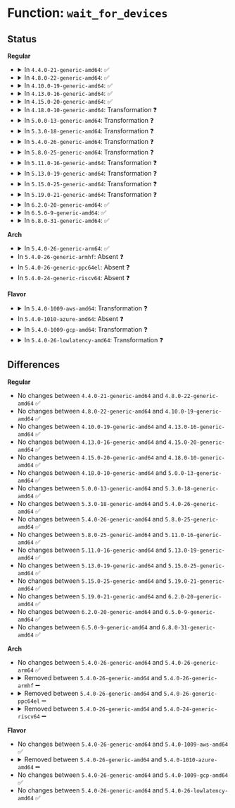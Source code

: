 # Function: <code>wait_for_devices</code>

## Status
<b>Regular</b>
<ul>
<li>
<details>
<summary>In <code>4.4.0-21-generic-amd64</code>: ✅</summary>

```c
void wait_for_devices(struct xenbus_driver * xendrv)
```

```json
{
  "name": "wait_for_devices",
  "collision_type": "Unique Static",
  "inline_type": "No",
  "funcs": [
    {
      "addr": 18446744071583896128,
      "name": "wait_for_devices",
      "external": false,
      "loc": "drivers/xen/xenbus/xenbus_probe_frontend.c:295",
      "file": "drivers/xen/xenbus/xenbus_probe_frontend.c",
      "inline": "seen, unknown",
      "caller_inline": [],
      "caller_func": [
        "drivers/xen/xenbus/xenbus_probe_frontend.c:__xenbus_register_frontend",
        "drivers/xen/xenbus/xenbus_probe_frontend.c:boot_wait_for_devices"
      ]
    }
  ],
  "symbols": [
    {
      "addr": 18446744071583896128,
      "name": "wait_for_devices",
      "section": ".text",
      "bind": "STB_LOCAL",
      "size": 259
    }
  ]
}
```
</details>
</li>
<li>
<details>
<summary>In <code>4.8.0-22-generic-amd64</code>: ✅</summary>

```c
void wait_for_devices(struct xenbus_driver * xendrv)
```

```json
{
  "name": "wait_for_devices",
  "collision_type": "Unique Static",
  "inline_type": "No",
  "funcs": [
    {
      "addr": 18446744071584227152,
      "name": "wait_for_devices",
      "external": false,
      "loc": "drivers/xen/xenbus/xenbus_probe_frontend.c:288",
      "file": "drivers/xen/xenbus/xenbus_probe_frontend.c",
      "inline": "seen, unknown",
      "caller_inline": [],
      "caller_func": [
        "drivers/xen/xenbus/xenbus_probe_frontend.c:boot_wait_for_devices",
        "drivers/xen/xenbus/xenbus_probe_frontend.c:__xenbus_register_frontend"
      ]
    }
  ],
  "symbols": [
    {
      "addr": 18446744071584227152,
      "name": "wait_for_devices",
      "section": ".text",
      "bind": "STB_LOCAL",
      "size": 259
    }
  ]
}
```
</details>
</li>
<li>
<details>
<summary>In <code>4.10.0-19-generic-amd64</code>: ✅</summary>

```c
void wait_for_devices(struct xenbus_driver * xendrv)
```

```json
{
  "name": "wait_for_devices",
  "collision_type": "Unique Static",
  "inline_type": "No",
  "funcs": [
    {
      "addr": 18446744071584408608,
      "name": "wait_for_devices",
      "external": false,
      "loc": "drivers/xen/xenbus/xenbus_probe_frontend.c:288",
      "file": "drivers/xen/xenbus/xenbus_probe_frontend.c",
      "inline": "seen, unknown",
      "caller_inline": [],
      "caller_func": [
        "drivers/xen/xenbus/xenbus_probe_frontend.c:boot_wait_for_devices",
        "drivers/xen/xenbus/xenbus_probe_frontend.c:__xenbus_register_frontend"
      ]
    }
  ],
  "symbols": [
    {
      "addr": 18446744071584408608,
      "name": "wait_for_devices",
      "section": ".text",
      "bind": "STB_LOCAL",
      "size": 259
    }
  ]
}
```
</details>
</li>
<li>
<details>
<summary>In <code>4.13.0-16-generic-amd64</code>: ✅</summary>

```c
void wait_for_devices(struct xenbus_driver * xendrv)
```

```json
{
  "name": "wait_for_devices",
  "collision_type": "Unique Static",
  "inline_type": "No",
  "funcs": [
    {
      "addr": 18446744071584491696,
      "name": "wait_for_devices",
      "external": false,
      "loc": "drivers/xen/xenbus/xenbus_probe_frontend.c:287",
      "file": "drivers/xen/xenbus/xenbus_probe_frontend.c",
      "inline": "seen, unknown",
      "caller_inline": [],
      "caller_func": [
        "drivers/xen/xenbus/xenbus_probe_frontend.c:boot_wait_for_devices",
        "drivers/xen/xenbus/xenbus_probe_frontend.c:__xenbus_register_frontend"
      ]
    }
  ],
  "symbols": [
    {
      "addr": 18446744071584491696,
      "name": "wait_for_devices",
      "section": ".text",
      "bind": "STB_LOCAL",
      "size": 259
    }
  ]
}
```
</details>
</li>
<li>
<details>
<summary>In <code>4.15.0-20-generic-amd64</code>: ✅</summary>

```c
void wait_for_devices(struct xenbus_driver * xendrv)
```

```json
{
  "name": "wait_for_devices",
  "collision_type": "Unique Static",
  "inline_type": "No",
  "funcs": [
    {
      "addr": 18446744071584902064,
      "name": "wait_for_devices",
      "external": false,
      "loc": "drivers/xen/xenbus/xenbus_probe_frontend.c:287",
      "file": "drivers/xen/xenbus/xenbus_probe_frontend.c",
      "inline": "seen, unknown",
      "caller_inline": [],
      "caller_func": [
        "drivers/xen/xenbus/xenbus_probe_frontend.c:boot_wait_for_devices",
        "drivers/xen/xenbus/xenbus_probe_frontend.c:__xenbus_register_frontend"
      ]
    }
  ],
  "symbols": [
    {
      "addr": 18446744071584902064,
      "name": "wait_for_devices",
      "section": ".text",
      "bind": "STB_LOCAL",
      "size": 259
    }
  ]
}
```
</details>
</li>
<li>
<details>
<summary>In <code>4.18.0-10-generic-amd64</code>: Transformation ❓</summary>

```c
void wait_for_devices(struct xenbus_driver * xendrv)
```

```json
{
  "name": "wait_for_devices",
  "collision_type": "Unique Static",
  "inline_type": "No",
  "funcs": [
    {
      "addr": 0,
      "name": "wait_for_devices",
      "external": false,
      "loc": "drivers/xen/xenbus/xenbus_probe_frontend.c:287",
      "file": "drivers/xen/xenbus/xenbus_probe_frontend.c",
      "inline": "seen, unknown",
      "caller_inline": [],
      "caller_func": [
        "drivers/xen/xenbus/xenbus_probe_frontend.c:boot_wait_for_devices",
        "drivers/xen/xenbus/xenbus_probe_frontend.c:__xenbus_register_frontend"
      ]
    }
  ],
  "symbols": [
    {
      "addr": 18446744071585133408,
      "name": "wait_for_devices",
      "section": ".text",
      "bind": "STB_LOCAL",
      "size": 250
    },
    {
      "addr": 18446744071585134850,
      "name": "wait_for_devices.cold.6",
      "section": ".text",
      "bind": "STB_LOCAL",
      "size": 17
    }
  ]
}
```
</details>
</li>
<li>
<details>
<summary>In <code>5.0.0-13-generic-amd64</code>: Transformation ❓</summary>

```c
void wait_for_devices(struct xenbus_driver * xendrv)
```

```json
{
  "name": "wait_for_devices",
  "collision_type": "Unique Static",
  "inline_type": "No",
  "funcs": [
    {
      "addr": 0,
      "name": "wait_for_devices",
      "external": false,
      "loc": "drivers/xen/xenbus/xenbus_probe_frontend.c:287",
      "file": "drivers/xen/xenbus/xenbus_probe_frontend.c",
      "inline": "seen, unknown",
      "caller_inline": [],
      "caller_func": [
        "drivers/xen/xenbus/xenbus_probe_frontend.c:boot_wait_for_devices",
        "drivers/xen/xenbus/xenbus_probe_frontend.c:__xenbus_register_frontend"
      ]
    }
  ],
  "symbols": [
    {
      "addr": 18446744071585244208,
      "name": "wait_for_devices",
      "section": ".text",
      "bind": "STB_LOCAL",
      "size": 253
    },
    {
      "addr": 18446744071585245650,
      "name": "wait_for_devices.cold.6",
      "section": ".text",
      "bind": "STB_LOCAL",
      "size": 17
    }
  ]
}
```
</details>
</li>
<li>
<details>
<summary>In <code>5.3.0-18-generic-amd64</code>: Transformation ❓</summary>

```c
void wait_for_devices(struct xenbus_driver * xendrv)
```

```json
{
  "name": "wait_for_devices",
  "collision_type": "Unique Static",
  "inline_type": "No",
  "funcs": [
    {
      "addr": 0,
      "name": "wait_for_devices",
      "external": false,
      "loc": "drivers/xen/xenbus/xenbus_probe_frontend.c:288",
      "file": "drivers/xen/xenbus/xenbus_probe_frontend.c",
      "inline": "seen, unknown",
      "caller_inline": [],
      "caller_func": [
        "drivers/xen/xenbus/xenbus_probe_frontend.c:boot_wait_for_devices",
        "drivers/xen/xenbus/xenbus_probe_frontend.c:__xenbus_register_frontend"
      ]
    }
  ],
  "symbols": [
    {
      "addr": 18446744071585456608,
      "name": "wait_for_devices",
      "section": ".text",
      "bind": "STB_LOCAL",
      "size": 253
    },
    {
      "addr": 18446744071585458015,
      "name": "wait_for_devices.cold",
      "section": ".text",
      "bind": "STB_LOCAL",
      "size": 17
    }
  ]
}
```
</details>
</li>
<li>
<details>
<summary>In <code>5.4.0-26-generic-amd64</code>: Transformation ❓</summary>

```c
void wait_for_devices(struct xenbus_driver * xendrv)
```

```json
{
  "name": "wait_for_devices",
  "collision_type": "Unique Static",
  "inline_type": "No",
  "funcs": [
    {
      "addr": 0,
      "name": "wait_for_devices",
      "external": false,
      "loc": "drivers/xen/xenbus/xenbus_probe_frontend.c:288",
      "file": "drivers/xen/xenbus/xenbus_probe_frontend.c",
      "inline": "seen, unknown",
      "caller_inline": [],
      "caller_func": [
        "drivers/xen/xenbus/xenbus_probe_frontend.c:boot_wait_for_devices",
        "drivers/xen/xenbus/xenbus_probe_frontend.c:__xenbus_register_frontend"
      ]
    }
  ],
  "symbols": [
    {
      "addr": 18446744071585597120,
      "name": "wait_for_devices",
      "section": ".text",
      "bind": "STB_LOCAL",
      "size": 253
    },
    {
      "addr": 18446744071585598527,
      "name": "wait_for_devices.cold",
      "section": ".text",
      "bind": "STB_LOCAL",
      "size": 17
    }
  ]
}
```
</details>
</li>
<li>
<details>
<summary>In <code>5.8.0-25-generic-amd64</code>: Transformation ❓</summary>

```c
void wait_for_devices(struct xenbus_driver * xendrv)
```

```json
{
  "name": "wait_for_devices",
  "collision_type": "Unique Static",
  "inline_type": "No",
  "funcs": [
    {
      "addr": 0,
      "name": "wait_for_devices",
      "external": false,
      "loc": "drivers/xen/xenbus/xenbus_probe_frontend.c:309",
      "file": "drivers/xen/xenbus/xenbus_probe_frontend.c",
      "inline": "seen, unknown",
      "caller_inline": [],
      "caller_func": [
        "drivers/xen/xenbus/xenbus_probe_frontend.c:boot_wait_for_devices",
        "drivers/xen/xenbus/xenbus_probe_frontend.c:__xenbus_register_frontend"
      ]
    }
  ],
  "symbols": [
    {
      "addr": 18446744071586319552,
      "name": "wait_for_devices",
      "section": ".text",
      "bind": "STB_LOCAL",
      "size": 253
    },
    {
      "addr": 18446744071586321065,
      "name": "wait_for_devices.cold",
      "section": ".text",
      "bind": "STB_LOCAL",
      "size": 17
    }
  ]
}
```
</details>
</li>
<li>
<details>
<summary>In <code>5.11.0-16-generic-amd64</code>: Transformation ❓</summary>

```c
void wait_for_devices(struct xenbus_driver * xendrv)
```

```json
{
  "name": "wait_for_devices",
  "collision_type": "Unique Static",
  "inline_type": "No",
  "funcs": [
    {
      "addr": 0,
      "name": "wait_for_devices",
      "external": false,
      "loc": "drivers/xen/xenbus/xenbus_probe_frontend.c:309",
      "file": "drivers/xen/xenbus/xenbus_probe_frontend.c",
      "inline": "seen, unknown",
      "caller_inline": [],
      "caller_func": [
        "drivers/xen/xenbus/xenbus_probe_frontend.c:boot_wait_for_devices",
        "drivers/xen/xenbus/xenbus_probe_frontend.c:__xenbus_register_frontend"
      ]
    }
  ],
  "symbols": [
    {
      "addr": 18446744071586438176,
      "name": "wait_for_devices",
      "section": ".text",
      "bind": "STB_LOCAL",
      "size": 253
    },
    {
      "addr": 18446744071591450674,
      "name": "wait_for_devices.cold",
      "section": ".text",
      "bind": "STB_LOCAL",
      "size": 17
    }
  ]
}
```
</details>
</li>
<li>
<details>
<summary>In <code>5.13.0-19-generic-amd64</code>: Transformation ❓</summary>

```c
void wait_for_devices(struct xenbus_driver * xendrv)
```

```json
{
  "name": "wait_for_devices",
  "collision_type": "Unique Static",
  "inline_type": "No",
  "funcs": [
    {
      "addr": 0,
      "name": "wait_for_devices",
      "external": false,
      "loc": "drivers/xen/xenbus/xenbus_probe_frontend.c:309",
      "file": "drivers/xen/xenbus/xenbus_probe_frontend.c",
      "inline": "seen, unknown",
      "caller_inline": [],
      "caller_func": [
        "drivers/xen/xenbus/xenbus_probe_frontend.c:boot_wait_for_devices",
        "drivers/xen/xenbus/xenbus_probe_frontend.c:__xenbus_register_frontend"
      ]
    }
  ],
  "symbols": [
    {
      "addr": 18446744071586322320,
      "name": "wait_for_devices",
      "section": ".text",
      "bind": "STB_LOCAL",
      "size": 253
    },
    {
      "addr": 18446744071591392450,
      "name": "wait_for_devices.cold",
      "section": ".text",
      "bind": "STB_LOCAL",
      "size": 17
    }
  ]
}
```
</details>
</li>
<li>
<details>
<summary>In <code>5.15.0-25-generic-amd64</code>: Transformation ❓</summary>

```c
void wait_for_devices(struct xenbus_driver * xendrv)
```

```json
{
  "name": "wait_for_devices",
  "collision_type": "Unique Static",
  "inline_type": "No",
  "funcs": [
    {
      "addr": 0,
      "name": "wait_for_devices",
      "external": false,
      "loc": "drivers/xen/xenbus/xenbus_probe_frontend.c:309",
      "file": "drivers/xen/xenbus/xenbus_probe_frontend.c",
      "inline": "seen, unknown",
      "caller_inline": [],
      "caller_func": [
        "drivers/xen/xenbus/xenbus_probe_frontend.c:boot_wait_for_devices",
        "drivers/xen/xenbus/xenbus_probe_frontend.c:__xenbus_register_frontend"
      ]
    }
  ],
  "symbols": [
    {
      "addr": 18446744071586842032,
      "name": "wait_for_devices",
      "section": ".text",
      "bind": "STB_LOCAL",
      "size": 253
    },
    {
      "addr": 18446744071592436673,
      "name": "wait_for_devices.cold",
      "section": ".text",
      "bind": "STB_LOCAL",
      "size": 17
    }
  ]
}
```
</details>
</li>
<li>
<details>
<summary>In <code>5.19.0-21-generic-amd64</code>: Transformation ❓</summary>

```c
void wait_for_devices(struct xenbus_driver * xendrv)
```

```json
{
  "name": "wait_for_devices",
  "collision_type": "Unique Static",
  "inline_type": "No",
  "funcs": [
    {
      "addr": 0,
      "name": "wait_for_devices",
      "external": false,
      "loc": "drivers/xen/xenbus/xenbus_probe_frontend.c:301",
      "file": "drivers/xen/xenbus/xenbus_probe_frontend.c",
      "inline": "seen, unknown",
      "caller_inline": [],
      "caller_func": [
        "drivers/xen/xenbus/xenbus_probe_frontend.c:boot_wait_for_devices",
        "drivers/xen/xenbus/xenbus_probe_frontend.c:__xenbus_register_frontend"
      ]
    }
  ],
  "symbols": [
    {
      "addr": 18446744071588126704,
      "name": "wait_for_devices",
      "section": ".text",
      "bind": "STB_LOCAL",
      "size": 267
    },
    {
      "addr": 18446744071594304706,
      "name": "wait_for_devices.cold",
      "section": ".text",
      "bind": "STB_LOCAL",
      "size": 17
    }
  ]
}
```
</details>
</li>
<li>
<details>
<summary>In <code>6.2.0-20-generic-amd64</code>: ✅</summary>

```c
void wait_for_devices(struct xenbus_driver * xendrv)
```

```json
{
  "name": "wait_for_devices",
  "collision_type": "Unique Static",
  "inline_type": "No",
  "funcs": [
    {
      "addr": 18446744071589514256,
      "name": "wait_for_devices",
      "external": false,
      "loc": "drivers/xen/xenbus/xenbus_probe_frontend.c:301",
      "file": "drivers/xen/xenbus/xenbus_probe_frontend.c",
      "inline": "seen, unknown",
      "caller_inline": [],
      "caller_func": [
        "drivers/xen/xenbus/xenbus_probe_frontend.c:boot_wait_for_devices",
        "drivers/xen/xenbus/xenbus_probe_frontend.c:__xenbus_register_frontend"
      ]
    }
  ],
  "symbols": [
    {
      "addr": 18446744071589514256,
      "name": "wait_for_devices",
      "section": ".text",
      "bind": "STB_LOCAL",
      "size": 276
    }
  ]
}
```
</details>
</li>
<li>
<details>
<summary>In <code>6.5.0-9-generic-amd64</code>: ✅</summary>

```c
void wait_for_devices(struct xenbus_driver * xendrv)
```

```json
{
  "name": "wait_for_devices",
  "collision_type": "Unique Static",
  "inline_type": "No",
  "funcs": [
    {
      "addr": 18446744071589815232,
      "name": "wait_for_devices",
      "external": false,
      "loc": "drivers/xen/xenbus/xenbus_probe_frontend.c:301",
      "file": "drivers/xen/xenbus/xenbus_probe_frontend.c",
      "inline": "seen, unknown",
      "caller_inline": [],
      "caller_func": [
        "drivers/xen/xenbus/xenbus_probe_frontend.c:boot_wait_for_devices",
        "drivers/xen/xenbus/xenbus_probe_frontend.c:__xenbus_register_frontend"
      ]
    }
  ],
  "symbols": [
    {
      "addr": 18446744071589815232,
      "name": "wait_for_devices",
      "section": ".text",
      "bind": "STB_LOCAL",
      "size": 276
    }
  ]
}
```
</details>
</li>
<li>
<details>
<summary>In <code>6.8.0-31-generic-amd64</code>: ✅</summary>

```c
void wait_for_devices(struct xenbus_driver * xendrv)
```

```json
{
  "name": "wait_for_devices",
  "collision_type": "Unique Static",
  "inline_type": "No",
  "funcs": [
    {
      "addr": 18446744071590151600,
      "name": "wait_for_devices",
      "external": false,
      "loc": "drivers/xen/xenbus/xenbus_probe_frontend.c:301",
      "file": "drivers/xen/xenbus/xenbus_probe_frontend.c",
      "inline": "seen, unknown",
      "caller_inline": [],
      "caller_func": [
        "drivers/xen/xenbus/xenbus_probe_frontend.c:boot_wait_for_devices",
        "drivers/xen/xenbus/xenbus_probe_frontend.c:__xenbus_register_frontend"
      ]
    }
  ],
  "symbols": [
    {
      "addr": 18446744071590151600,
      "name": "wait_for_devices",
      "section": ".text",
      "bind": "STB_LOCAL",
      "size": 276
    }
  ]
}
```
</details>
</li>
</ul>
<b>Arch</b>
<ul>
<li>
<details>
<summary>In <code>5.4.0-26-generic-arm64</code>: ✅</summary>

```c
void wait_for_devices(struct xenbus_driver * xendrv)
```

```json
{
  "name": "wait_for_devices",
  "collision_type": "Unique Static",
  "inline_type": "No",
  "funcs": [
    {
      "addr": 18446603336498264080,
      "name": "wait_for_devices",
      "external": false,
      "loc": "drivers/xen/xenbus/xenbus_probe_frontend.c:288",
      "file": "drivers/xen/xenbus/xenbus_probe_frontend.c",
      "inline": "seen, unknown",
      "caller_inline": [],
      "caller_func": [
        "drivers/xen/xenbus/xenbus_probe_frontend.c:boot_wait_for_devices",
        "drivers/xen/xenbus/xenbus_probe_frontend.c:__xenbus_register_frontend"
      ]
    }
  ],
  "symbols": [
    {
      "addr": 18446603336498264080,
      "name": "wait_for_devices",
      "section": ".text",
      "bind": "STB_LOCAL",
      "size": 328
    }
  ]
}
```
</details>
</li>
<li>
In <code>5.4.0-26-generic-armhf</code>: Absent ❓
</li>
<li>
In <code>5.4.0-26-generic-ppc64el</code>: Absent ❓
</li>
<li>
In <code>5.4.0-24-generic-riscv64</code>: Absent ❓
</li>
</ul>
<b>Flavor</b>
<ul>
<li>
<details>
<summary>In <code>5.4.0-1009-aws-amd64</code>: Transformation ❓</summary>

```c
void wait_for_devices(struct xenbus_driver * xendrv)
```

```json
{
  "name": "wait_for_devices",
  "collision_type": "Unique Static",
  "inline_type": "No",
  "funcs": [
    {
      "addr": 0,
      "name": "wait_for_devices",
      "external": false,
      "loc": "drivers/xen/xenbus/xenbus_probe_frontend.c:288",
      "file": "drivers/xen/xenbus/xenbus_probe_frontend.c",
      "inline": "seen, unknown",
      "caller_inline": [],
      "caller_func": [
        "drivers/xen/xenbus/xenbus_probe_frontend.c:boot_wait_for_devices",
        "drivers/xen/xenbus/xenbus_probe_frontend.c:__xenbus_register_frontend"
      ]
    }
  ],
  "symbols": [
    {
      "addr": 18446744071585359744,
      "name": "wait_for_devices",
      "section": ".text",
      "bind": "STB_LOCAL",
      "size": 253
    },
    {
      "addr": 18446744071585361151,
      "name": "wait_for_devices.cold",
      "section": ".text",
      "bind": "STB_LOCAL",
      "size": 17
    }
  ]
}
```
</details>
</li>
<li>
In <code>5.4.0-1010-azure-amd64</code>: Absent ❓
</li>
<li>
<details>
<summary>In <code>5.4.0-1009-gcp-amd64</code>: Transformation ❓</summary>

```c
void wait_for_devices(struct xenbus_driver * xendrv)
```

```json
{
  "name": "wait_for_devices",
  "collision_type": "Unique Static",
  "inline_type": "No",
  "funcs": [
    {
      "addr": 0,
      "name": "wait_for_devices",
      "external": false,
      "loc": "drivers/xen/xenbus/xenbus_probe_frontend.c:288",
      "file": "drivers/xen/xenbus/xenbus_probe_frontend.c",
      "inline": "seen, unknown",
      "caller_inline": [],
      "caller_func": [
        "drivers/xen/xenbus/xenbus_probe_frontend.c:boot_wait_for_devices",
        "drivers/xen/xenbus/xenbus_probe_frontend.c:__xenbus_register_frontend"
      ]
    }
  ],
  "symbols": [
    {
      "addr": 18446744071585547520,
      "name": "wait_for_devices",
      "section": ".text",
      "bind": "STB_LOCAL",
      "size": 253
    },
    {
      "addr": 18446744071585548927,
      "name": "wait_for_devices.cold",
      "section": ".text",
      "bind": "STB_LOCAL",
      "size": 17
    }
  ]
}
```
</details>
</li>
<li>
<details>
<summary>In <code>5.4.0-26-lowlatency-amd64</code>: Transformation ❓</summary>

```c
void wait_for_devices(struct xenbus_driver * xendrv)
```

```json
{
  "name": "wait_for_devices",
  "collision_type": "Unique Static",
  "inline_type": "No",
  "funcs": [
    {
      "addr": 0,
      "name": "wait_for_devices",
      "external": false,
      "loc": "drivers/xen/xenbus/xenbus_probe_frontend.c:288",
      "file": "drivers/xen/xenbus/xenbus_probe_frontend.c",
      "inline": "seen, unknown",
      "caller_inline": [],
      "caller_func": [
        "drivers/xen/xenbus/xenbus_probe_frontend.c:boot_wait_for_devices",
        "drivers/xen/xenbus/xenbus_probe_frontend.c:__xenbus_register_frontend"
      ]
    }
  ],
  "symbols": [
    {
      "addr": 18446744071585655488,
      "name": "wait_for_devices",
      "section": ".text",
      "bind": "STB_LOCAL",
      "size": 253
    },
    {
      "addr": 18446744071585656895,
      "name": "wait_for_devices.cold",
      "section": ".text",
      "bind": "STB_LOCAL",
      "size": 17
    }
  ]
}
```
</details>
</li>
</ul>

## Differences
<b>Regular</b>
<ul>
<li>
No changes between <code>4.4.0-21-generic-amd64</code> and <code>4.8.0-22-generic-amd64</code> ✅
</li>
<li>
No changes between <code>4.8.0-22-generic-amd64</code> and <code>4.10.0-19-generic-amd64</code> ✅
</li>
<li>
No changes between <code>4.10.0-19-generic-amd64</code> and <code>4.13.0-16-generic-amd64</code> ✅
</li>
<li>
No changes between <code>4.13.0-16-generic-amd64</code> and <code>4.15.0-20-generic-amd64</code> ✅
</li>
<li>
No changes between <code>4.15.0-20-generic-amd64</code> and <code>4.18.0-10-generic-amd64</code> ✅
</li>
<li>
No changes between <code>4.18.0-10-generic-amd64</code> and <code>5.0.0-13-generic-amd64</code> ✅
</li>
<li>
No changes between <code>5.0.0-13-generic-amd64</code> and <code>5.3.0-18-generic-amd64</code> ✅
</li>
<li>
No changes between <code>5.3.0-18-generic-amd64</code> and <code>5.4.0-26-generic-amd64</code> ✅
</li>
<li>
No changes between <code>5.4.0-26-generic-amd64</code> and <code>5.8.0-25-generic-amd64</code> ✅
</li>
<li>
No changes between <code>5.8.0-25-generic-amd64</code> and <code>5.11.0-16-generic-amd64</code> ✅
</li>
<li>
No changes between <code>5.11.0-16-generic-amd64</code> and <code>5.13.0-19-generic-amd64</code> ✅
</li>
<li>
No changes between <code>5.13.0-19-generic-amd64</code> and <code>5.15.0-25-generic-amd64</code> ✅
</li>
<li>
No changes between <code>5.15.0-25-generic-amd64</code> and <code>5.19.0-21-generic-amd64</code> ✅
</li>
<li>
No changes between <code>5.19.0-21-generic-amd64</code> and <code>6.2.0-20-generic-amd64</code> ✅
</li>
<li>
No changes between <code>6.2.0-20-generic-amd64</code> and <code>6.5.0-9-generic-amd64</code> ✅
</li>
<li>
No changes between <code>6.5.0-9-generic-amd64</code> and <code>6.8.0-31-generic-amd64</code> ✅
</li>
</ul>
<b>Arch</b>
<ul>
<li>
No changes between <code>5.4.0-26-generic-amd64</code> and <code>5.4.0-26-generic-arm64</code> ✅
</li>
<li>
<details>
<summary>Removed between <code>5.4.0-26-generic-amd64</code> and <code>5.4.0-26-generic-armhf</code> ➖</summary>

```c
void wait_for_devices(struct xenbus_driver * xendrv)
```
</details>
</li>
<li>
<details>
<summary>Removed between <code>5.4.0-26-generic-amd64</code> and <code>5.4.0-26-generic-ppc64el</code> ➖</summary>

```c
void wait_for_devices(struct xenbus_driver * xendrv)
```
</details>
</li>
<li>
<details>
<summary>Removed between <code>5.4.0-26-generic-amd64</code> and <code>5.4.0-24-generic-riscv64</code> ➖</summary>

```c
void wait_for_devices(struct xenbus_driver * xendrv)
```
</details>
</li>
</ul>
<b>Flavor</b>
<ul>
<li>
No changes between <code>5.4.0-26-generic-amd64</code> and <code>5.4.0-1009-aws-amd64</code> ✅
</li>
<li>
<details>
<summary>Removed between <code>5.4.0-26-generic-amd64</code> and <code>5.4.0-1010-azure-amd64</code> ➖</summary>

```c
void wait_for_devices(struct xenbus_driver * xendrv)
```
</details>
</li>
<li>
No changes between <code>5.4.0-26-generic-amd64</code> and <code>5.4.0-1009-gcp-amd64</code> ✅
</li>
<li>
No changes between <code>5.4.0-26-generic-amd64</code> and <code>5.4.0-26-lowlatency-amd64</code> ✅
</li>
</ul>
